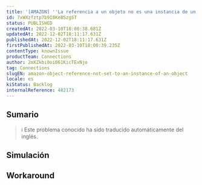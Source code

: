 ```yaml
---
title: '[AMAZON] ''La referencia a un objeto no es una instancia de un objeto'''
id: 7xWXzfztp7b9I8KeBSzgST
status: PUBLISHED
createdAt: 2022-03-10T18:00:38.681Z
updatedAt: 2022-12-02T18:11:17.631Z
publishedAt: 2022-12-02T18:11:17.631Z
firstPublishedAt: 2022-03-10T18:00:39.235Z
contentType: knownIssue
productTeam: Connections
author: 2mXZkbi0oi061KicTExNjo
tag: Connections
slugEN: amazon-object-reference-not-set-to-an-instance-of-an-object
locale: es
kiStatus: Backlog
internalReference: 482173
---
```


## Sumario

>ℹ️ Este problema conocido ha sido traducido automáticamente del inglés.



## Simulación



## Workaround



